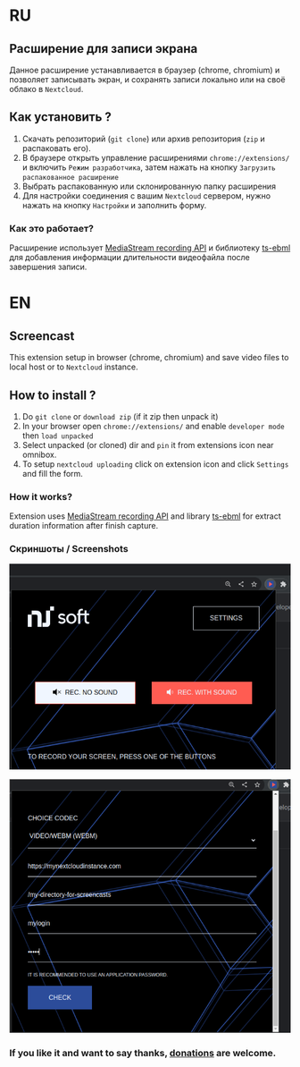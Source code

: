 # RU
## Расширение для записи экрана
Данное расширение устанавливается в браузер (chrome, chromium) и позволяет записывать экран, и сохранять записи локально или на своё облако в `Nextcloud`.

## Как установить ?

1. Скачать репозиторий (`git clone`) или архив репозитория (`zip` и распаковать его).
2. В браузере открыть управление расширениями `chrome://extensions/` и включить `Режим разработчика`, затем нажать на кнопку `Загрузить распакованное расширение`
3. Выбрать распакованную или склонированную папку расширения
4. Для настройки соединения с вашим `Nextcloud` сервером, нужно нажать на кнопку `Настройки` и заполнить форму.

### Как это работает?

Расширение использует [MediaStream recording API](https://developer.mozilla.org/en-US/docs/Web/API/MediaStream_Recording_API) и библиотеку [ts-ebml](https://github.com/legokichi/ts-ebml) для добавления информации длительности видеофайла после завершения записи.


# EN
## Screencast
This extension setup in browser (chrome, chromium) and save video files to local host or to `Nextcloud` instance.

## How to install ?

1. Do `git clone` or `download zip` (if it zip then unpack it)
2. In your browser open `chrome://extensions/` and enable `developer mode` then `load unpacked`
3. Select unpacked (or cloned) dir and `pin` it from extensions icon near omnibox.
4. To setup `nextcloud uploading` click on extension icon and click `Settings` and fill the form.

### How it works?

Extension uses [MediaStream recording API](https://developer.mozilla.org/en-US/docs/Web/API/MediaStream_Recording_API) and library [ts-ebml](https://github.com/legokichi/ts-ebml) for extract duration information after finish capture.


### Скриншоты / Screenshots
![](screenshot1.png)

![](screenshot2.png)


### If you like it and want to say thanks, [donations](https://donate.stripe.com/3cseYI2OQ8J0aOI288) are welcome.